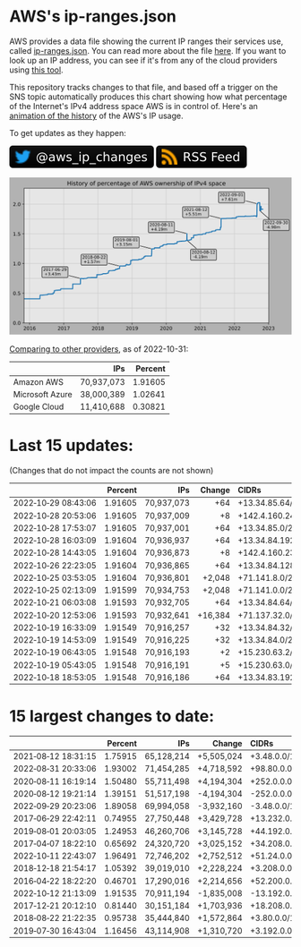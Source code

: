 # AWS's ip-ranges.json

AWS provides a data file showing the current IP ranges their
services use, called [ip-ranges.json](https://ip-ranges.amazonaws.com/ip-ranges.json).
You can read more about the file [here](https://docs.aws.amazon.com/general/latest/gr/aws-ip-ranges.html).
If you want to look up an IP address, you can see if it's from any of the cloud providers using [this tool](https://cloud-ips.s3-us-west-2.amazonaws.com/index.html).

This repository tracks changes to that file, and based off a trigger on the SNS topic 
automatically produces this chart showing how what percentage of the Internet's IPv4 
address space AWS is in control of.  Here's an 
[animation of the history](https://youtu.be/Su25yl7eol8) of the AWS's IP usage.

To get updates as they happen:

[![@aws_ip_changes on twitter](images/twitter_badge.svg)](https://twitter.com/aws_ip_changes) [![RSS Icon](images/rss_badge.svg)](https://raw.githubusercontent.com/seligman/aws-ip-ranges/master/rss.xml)

![History of AWS](history_count.svg)

[Comparing to other providers](https://github.com/seligman/cloud_sizes), as of 2022-10-31:

| | IPs | Percent |
| --- | ---: | ---: |
| Amazon AWS | 70,937,073 | 1.91605 |
| Microsoft Azure | 38,000,389 | 1.02641 |
| Google Cloud | 11,410,688 | 0.30821 |


# Last 15 updates:

(Changes that do not impact the counts are not shown)

| | Percent | IPs | Change | CIDRs |
| :--- | ---: | ---: | ---: | :--- |
| 2022&#8209;10&#8209;29&nbsp;08:43:06 | 1.91605 | 70,937,073 | +64 | +13.34.85.64/26 |
| 2022&#8209;10&#8209;28&nbsp;20:53:06 | 1.91605 | 70,937,009 | +8 | +142.4.160.240/29 |
| 2022&#8209;10&#8209;28&nbsp;17:53:07 | 1.91605 | 70,937,001 | +64 | +13.34.85.0/26 |
| 2022&#8209;10&#8209;28&nbsp;16:03:09 | 1.91604 | 70,936,937 | +64 | +13.34.84.192/26 |
| 2022&#8209;10&#8209;28&nbsp;14:43:05 | 1.91604 | 70,936,873 | +8 | +142.4.160.232/29 |
| 2022&#8209;10&#8209;26&nbsp;22:23:05 | 1.91604 | 70,936,865 | +64 | +13.34.84.128/26 |
| 2022&#8209;10&#8209;25&nbsp;03:53:05 | 1.91604 | 70,936,801 | +2,048 | +71.141.8.0/21 |
| 2022&#8209;10&#8209;25&nbsp;02:13:09 | 1.91599 | 70,934,753 | +2,048 | +71.141.0.0/21 |
| 2022&#8209;10&#8209;21&nbsp;06:03:08 | 1.91593 | 70,932,705 | +64 | +13.34.84.64/26 |
| 2022&#8209;10&#8209;20&nbsp;12:53:06 | 1.91593 | 70,932,641 | +16,384 | +71.137.32.0/19,&nbsp;+71.137.16.0/20,&nbsp;+71.137.8.0/21,&nbsp;... |
| 2022&#8209;10&#8209;19&nbsp;16:33:09 | 1.91549 | 70,916,257 | +32 | +13.34.84.32/27 |
| 2022&#8209;10&#8209;19&nbsp;14:53:09 | 1.91549 | 70,916,225 | +32 | +13.34.84.0/27 |
| 2022&#8209;10&#8209;19&nbsp;06:43:05 | 1.91548 | 70,916,193 | +2 | +15.230.63.2/32,&nbsp;+15.230.63.6/32 |
| 2022&#8209;10&#8209;19&nbsp;05:43:05 | 1.91548 | 70,916,191 | +5 | +15.230.63.0/31,&nbsp;+15.230.63.4/31,&nbsp;+15.230.63.3/32 |
| 2022&#8209;10&#8209;18&nbsp;18:53:05 | 1.91548 | 70,916,186 | +64 | +13.34.83.192/26 |


# 15 largest changes to date:

| | Percent | IPs | Change | CIDRs |
| :--- | ---: | ---: | ---: | :--- |
| 2021&#8209;08&#8209;12&nbsp;18:31:15 | 1.75915 | 65,128,214 | +5,505,024 | +3.48.0.0/12,&nbsp;+35.96.0.0/12,&nbsp;+3.152.0.0/13,&nbsp;... |
| 2022&#8209;08&#8209;31&nbsp;20:33:06 | 1.93002 | 71,454,285 | +4,718,592 | +98.80.0.0/12,&nbsp;+184.32.0.0/12,&nbsp;+13.184.0.0/13,&nbsp;... |
| 2020&#8209;08&#8209;11&nbsp;16:19:14 | 1.50480 | 55,711,498 | +4,194,304 | +252.0.0.0/10 |
| 2020&#8209;08&#8209;12&nbsp;19:21:14 | 1.39151 | 51,517,198 | -4,194,304 | -252.0.0.0/10 |
| 2022&#8209;09&#8209;29&nbsp;20:23:06 | 1.89058 | 69,994,058 | -3,932,160 | -3.48.0.0/12,&nbsp;-35.96.0.0/12,&nbsp;-3.240.0.0/13,&nbsp;... |
| 2017&#8209;06&#8209;29&nbsp;22:42:11 | 0.74955 | 27,750,448 | +3,429,728 | +13.232.0.0/13,&nbsp;+34.240.0.0/13,&nbsp;+35.168.0.0/13,&nbsp;... |
| 2019&#8209;08&#8209;01&nbsp;20:03:05 | 1.24953 | 46,260,706 | +3,145,728 | +44.192.0.0/10,&nbsp;-3.192.0.0/12 |
| 2017&#8209;04&#8209;07&nbsp;18:22:10 | 0.65692 | 24,320,720 | +3,025,152 | +34.208.0.0/12,&nbsp;+34.224.0.0/12,&nbsp;+13.58.0.0/15,&nbsp;... |
| 2022&#8209;10&#8209;11&nbsp;22:43:07 | 1.96491 | 72,746,202 | +2,752,512 | +51.24.0.0/13,&nbsp;+57.104.0.0/13,&nbsp;+51.20.0.0/14,&nbsp;... |
| 2018&#8209;12&#8209;18&nbsp;21:54:17 | 1.05392 | 39,019,010 | +2,228,224 | +3.208.0.0/12,&nbsp;+3.224.0.0/12,&nbsp;+13.48.0.0/15 |
| 2016&#8209;04&#8209;22&nbsp;18:22:20 | 0.46701 | 17,290,016 | +2,214,656 | +52.200.0.0/13,&nbsp;+52.208.0.0/13,&nbsp;+52.36.0.0/14,&nbsp;... |
| 2022&#8209;10&#8209;12&nbsp;21:13:09 | 1.91535 | 70,911,194 | -1,835,008 | -13.192.0.0/13,&nbsp;-16.28.0.0/14,&nbsp;-40.172.0.0/14,&nbsp;... |
| 2017&#8209;12&#8209;21&nbsp;20:12:10 | 0.81440 | 30,151,184 | +1,703,936 | +18.208.0.0/13,&nbsp;+18.204.0.0/14,&nbsp;+18.224.0.0/14,&nbsp;... |
| 2018&#8209;08&#8209;22&nbsp;21:22:35 | 0.95738 | 35,444,840 | +1,572,864 | +3.80.0.0/12,&nbsp;+3.16.0.0/14,&nbsp;+3.40.0.0/14 |
| 2019&#8209;07&#8209;30&nbsp;16:43:04 | 1.16456 | 43,114,908 | +1,310,720 | +3.192.0.0/12,&nbsp;+15.222.0.0/15,&nbsp;+15.236.0.0/15 |
